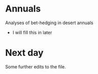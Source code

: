 # Annuals
Analyses of bet-hedging in desert annuals
- I will fill this in later

# Next day
Some further edits to the file. 